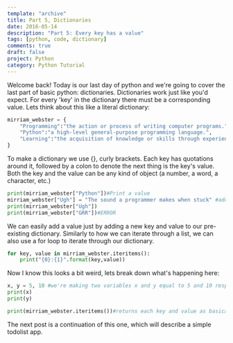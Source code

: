 ```yaml
---
template: "archive"
title: Part 5, Dictionaries
date: 2016-05-14
description: "Part 5: Every key has a value"
tags: [python, code, dictionary]
comments: true
draft: false
project: Python
category: Python Tutorial
---
```


Welcome back! Today is our last day of python and we're going to cover the last part of basic python: dictionaries. Dictionaries work just like you'd expect. For every 'key' in the dictionary there must be a corresponding value. Lets think about this like a literal dictionary:

~~~ python
mirriam_webster = {
    "Programming":"the action or process of writing computer programs.",
    "Python":"a high-level general-purpose programming language.",
    "Learning":"the acquisition of knowledge or skills through experience, study, or by being taught"
}
~~~

To make a dictionary we use {}, curly brackets. Each key has quotations around it, followed by a colon to denote the next thing is the key's value. Both the key and the value can be any kind of object (a number, a word, a character, etc.)

~~~ python
print(mirriam_webster["Python"])#Print a value
mirriam_webster["Ugh"] = "The sound a programmer makes when stuck" #add a value
print(mirriam_webster["Ugh"])
print(mirriam_webster["GRR"])#ERROR


~~~

We can easily add a value just by adding a new key and value to our pre-existing dictionary. Similarly to how we can iterate through a list, we can also use a for loop to iterate through our dictionary.

~~~ python
for key, value in mirriam_webster.iteritems():
    print("{0}:{1}".format(key,value))
~~~

Now I know this looks a bit weird, lets break down what's happening here:

~~~ python
x, y = 5, 10 #we're making two variables x and y equal to 5 and 10 respectively
print(x)
print(y)

print(mirriam_webster.iteritems())#returns each key and value as basically a point (x,y) so we can set variables equal to it.

~~~

The next post is a continuation of this one, which will describe a simple todolist app. 